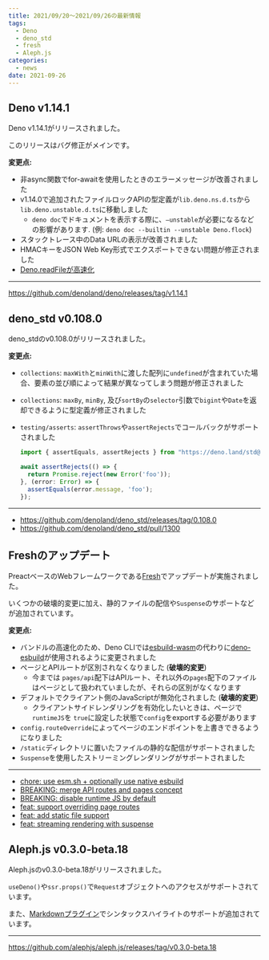 ```yaml
---
title: 2021/09/20〜2021/09/26の最新情報
tags:
  - Deno
  - deno_std
  - fresh
  - Aleph.js
categories:
  - news
date: 2021-09-26
---
```


## Deno v1.14.1

Deno v1.14.1がリリースされました。

このリリースはバグ修正がメインです。

**変更点:**

- 非async関数でfor-awaitを使用したときのエラーメッセージが改善されました
- v1.14.0で追加されたファイルロックAPIの型定義が`lib.deno.ns.d.ts`から`lib.deno.unstable.d.ts`に移動しました
  - `deno doc`でドキュメントを表示する際に、`—unstable`が必要になるなどの影響があります. (例: `deno doc --builtin --unstable Deno.flock`)
- スタックトレース中のData URLの表示が改善されました
- HMACキーをJSON Web Key形式でエクスポートできない問題が修正されました
- [Deno.readFileが高速化](https://github.com/denoland/deno/pull/12057)

---

https://github.com/denoland/deno/releases/tag/v1.14.1

## deno_std v0.108.0

deno_stdのv0.108.0がリリースされました。

**変更点:**

- `collections`: `maxWith`と`minWith`に渡した配列に`undefined`が含まれていた場合、要素の並び順によって結果が異なってしまう問題が修正されました
- `collections`: `maxBy`, `minBy`, 及び`sortBy`の`selector`引数で`bigint`や`Date`を返却できるように型定義が修正されました
- `testing/asserts`: `assertThrows`や`assertRejects`でコールバックがサポートされました

  ```ts
  import { assertEquals, assertRejects } from "https://deno.land/std@0.108.0/testing/asserts.ts";
  
  await assertRejects(() => {
    return Promise.reject(new Error('foo'));
  }, (error: Error) => {
    assertEquals(error.message, 'foo');
  });
  ```

---

- https://github.com/denoland/deno_std/releases/tag/0.108.0
- https://github.com/denoland/deno_std/pull/1300

## Freshのアップデート

PreactベースのWebフレームワークである[Fresh](https://github.com/lucacasonato/fresh)でアップデートが実施されました。

いくつかの破壊的変更に加え、静的ファイルの配信や`Suspense`のサポートなどが追加されています。

**変更点:**

- バンドルの高速化のため、Deno CLIでは[esbuild-wasm](https://gist.githubusercontent.com/lucacasonato/358c6b7e8198bfb2cf3d220e49fdcf5f)の代わりに[deno-esbuild](https://github.com/esbuild/deno-esbuild)が使用されるように変更されました
- ページとAPIルートが区別されなくなりました (**破壊的変更**)
  - 今までは `pages/api`配下はAPIルート、それ以外の`pages`配下のファイルはページとして扱われていましたが、それらの区別がなくなります
- デフォルトでクライアント側のJavaScriptが無効化されました (**破壊的変更**)
  - クライアントサイドレンダリングを有効化したいときは、ページで`runtimeJS`を `true`に設定した状態で`config`をexportする必要があります
- `config.routeOverride`によってページのエンドポイントを上書きできるようになりました
- `/static`ディレクトリに置いたファイルの静的な配信がサポートされました
- `Suspense`を使用したストリーミングレンダリングがサポートされました

---

- [chore: use esm.sh + optionally use native esbuild](https://github.com/lucacasonato/fresh/pull/52)
- [BREAKING: merge API routes and pages concept](https://github.com/lucacasonato/fresh/pull/53)
- [BREAKING: disable runtime JS by default](https://github.com/lucacasonato/fresh/pull/55)
- [feat: support overriding page routes](https://github.com/lucacasonato/fresh/pull/57)
- [feat: add static file support](https://github.com/lucacasonato/fresh/pull/58)
- [feat: streaming rendering with suspense](https://github.com/lucacasonato/fresh/pull/59)

## Aleph.js v0.3.0-beta.18

Aleph.jsのv0.3.0-beta.18がリリースされました。

`useDeno()`や`ssr.props()`で`Request`オブジェクトへのアクセスがサポートされています。

また、[Markdownプラグイン](https://github.com/alephjs/aleph.js/blob/v0.3.0-beta.18/plugins/markdown.ts)でシンタックスハイライトのサポートが追加されています。

---

https://github.com/alephjs/aleph.js/releases/tag/v0.3.0-beta.18
